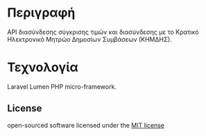 # Περιγραφή
API διασύνδεσης σύγκρισης τιμών και διασύνδεσης με το Κρατικό Ηλεκτρονικό Μητρώο Δημοσίων Συμβάσεων (ΚΗΜΔΗΣ).

# Τεχνολογία
Laravel Lumen PHP micro-framework.

## License

open-sourced software licensed under the [MIT license](http://opensource.org/licenses/MIT)
